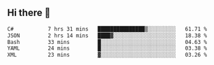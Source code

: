 ## Hi there 👋

<!--START_SECTION:waka-->

```txt
C#           7 hrs 31 mins   ███████████████▒░░░░░░░░░   61.71 %
JSON         2 hrs 14 mins   ████▓░░░░░░░░░░░░░░░░░░░░   18.38 %
Bash         33 mins         █░░░░░░░░░░░░░░░░░░░░░░░░   04.63 %
YAML         24 mins         █░░░░░░░░░░░░░░░░░░░░░░░░   03.38 %
XML          23 mins         ▓░░░░░░░░░░░░░░░░░░░░░░░░   03.26 %
```

<!--END_SECTION:waka-->

<!--
**elpenor23/elpenor23** is a ✨ _special_ ✨ repository because its `README.md` (this file) appears on your GitHub profile.

Here are some ideas to get you started:

- 🔭 I’m currently working on ...
- 🌱 I’m currently learning ...
- 👯 I’m looking to collaborate on ...
- 🤔 I’m looking for help with ...
- 💬 Ask me about ...
- 📫 How to reach me: ...
- 😄 Pronouns: ...
- ⚡ Fun fact: ...
-->

